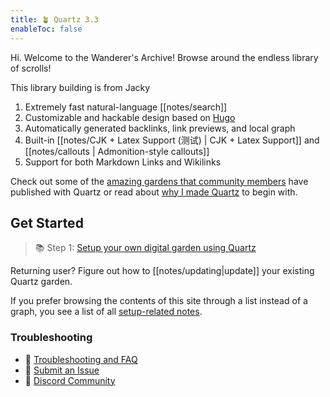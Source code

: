 ```yaml
---
title: 🪴 Quartz 3.3
enableToc: false
---
```


Hi.
Welcome to the Wanderer's Archive! Browse around the endless library of scrolls!

This library building is from Jacky 

1. Extremely fast natural-language [[notes/search]]
2. Customizable and hackable design based on [Hugo](https://gohugo.io/)
3. Automatically generated backlinks, link previews, and local graph
4. Built-in [[notes/CJK + Latex Support (测试) | CJK + Latex Support]] and [[notes/callouts | Admonition-style callouts]]
5. Support for both Markdown Links and Wikilinks

Check out some of the [amazing gardens that community members](notes/showcase.md) have published with Quartz or read about [why I made Quartz](notes/philosophy.md) to begin with.

## Get Started
> 📚 Step 1: [Setup your own digital garden using Quartz](notes/setup.md)

Returning user? Figure out how to [[notes/updating|update]] your existing Quartz garden.

If you prefer browsing the contents of this site through a list instead of a graph, you see a list of all [setup-related notes](/tags/setup).

### Troubleshooting
- 🚧 [Troubleshooting and FAQ](notes/troubleshooting.md)
- 🐛 [Submit an Issue](https://github.com/jackyzha0/quartz/issues)
- 👀 [Discord Community](https://discord.gg/cRFFHYye7t)

